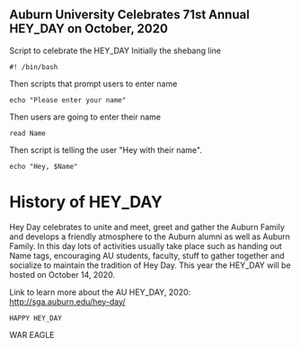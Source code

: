 ## Auburn University Celebrates 71st Annual HEY_DAY on October, 2020
Script to celebrate the HEY_DAY
Initially the shebang line

`#! /bin/bash`

Then scripts that prompt users to enter name

`echo "Please enter your name"`

Then users are going to enter their name

`read Name`

Then script is telling the user "Hey with their name".

`echo "Hey, $Name"`


# History of HEY_DAY
Hey Day celebrates to unite and meet, greet and gather the Auburn Family and develops a friendly atmosphere to the Auburn alumni as well as Auburn Family. In this day lots of activities usually take place such as handing out Name tags, encouraging AU students, faculty, stuff to gather together and socialize to maintain the tradition of Hey Day. This year the HEY_DAY will be hosted on October 14, 2020. 

Link to learn more about the AU HEY_DAY, 2020: http://sga.auburn.edu/hey-day/


`HAPPY HEY_DAY`

 WAR EAGLE

